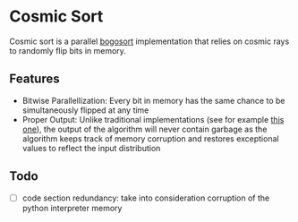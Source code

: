 # Cosmic Sort
Cosmic sort is a parallel [bogosort](https://en.wikipedia.org/wiki/Bogosort) implementation that relies on cosmic rays to randomly flip bits in memory.

## Features

- Bitwise Parallellization: Every bit in memory has the same chance to be simultaneously flipped at any time
- Proper Output: Unlike traditional implementations (see for example [this one](https://github.com/cincottash/CosmicRaySort)), the output of the algorithm will never contain garbage as the algorithm keeps track of memory corruption and restores exceptional values to reflect the input distribution


## Todo

- [ ] code section redundancy: take into consideration corruption of the python interpreter memory
